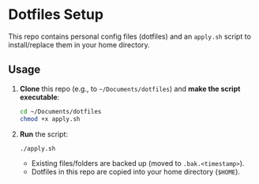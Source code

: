 # Dotfiles Setup

This repo contains personal config files (dotfiles) and an `apply.sh` script to install/replace them in your home directory.

## Usage

1. **Clone** this repo (e.g., to `~/Documents/dotfiles`) and **make the script executable**:

   ```bash
   cd ~/Documents/dotfiles
   chmod +x apply.sh
   ```

2. **Run** the script:

   ```bash
   ./apply.sh
   ```

   - Existing files/folders are backed up (moved to `.bak.<timestamp>`).
   - Dotfiles in this repo are copied into your home directory (`$HOME`).
